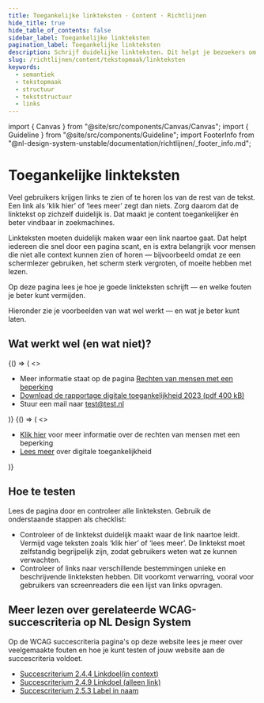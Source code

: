```yaml
---
title: Toegankelijke linkteksten · Content · Richtlijnen
hide_title: true
hide_table_of_contents: false
sidebar_label: Toegankelijke linkteksten
pagination_label: Toegankelijke linkteksten
description: Schrijf duidelijke linkteksten. Dit helpt je bezoekers om het doel van de link te begrijpen.
slug: /richtlijnen/content/tekstopmaak/linkteksten
keywords:
  - semantiek
  - tekstopmaak
  - structuur
  - tekststructuur
  - links
---
```


<!-- @license CC0-1.0 -->

import { Canvas } from "@site/src/components/Canvas/Canvas";
import { Guideline } from "@site/src/components/Guideline";
import FooterInfo from "@nl-design-system-unstable/documentation/richtlijnen/\_footer_info.md";

# Toegankelijke linkteksten

Veel gebruikers krijgen links te zien of te horen los van de rest van de tekst. Een link als ‘klik hier’ of ‘lees meer’ zegt dan niets. Zorg daarom dat de linktekst op zichzelf duidelijk is. Dat maakt je content toegankelijker én beter vindbaar in zoekmachines.

Linkteksten moeten duidelijk maken waar een link naartoe gaat. Dat helpt iedereen die snel door een pagina scant, en is extra belangrijk voor mensen die niet alle context kunnen zien of horen — bijvoorbeeld omdat ze een schermlezer gebruiken, het scherm sterk vergroten, of moeite hebben met lezen.

Op deze pagina lees je hoe je goede linkteksten schrijft — en welke fouten je beter kunt vermijden.

Hieronder zie je voorbeelden van wat wel werkt — en wat je beter kunt laten.

## Wat werkt wel (en wat niet)?

<Guideline appearance="do" title="Schrijf goede toegankelijke linkteksten waaruit blijkt wat er gebeurt als je erop klikt.">
  <Canvas language="html">
    {() => (
      <>
          <ul>
            <li>Meer informatie staat op de pagina <a href="https://kennisbank.digitoegankelijk.nl/toegankelijke-linkteksten/#dit-is-een-voorbeeld-link">Rechten van mensen met een beperking</a></li>
            <li><a href="https://kennisbank.digitoegankelijk.nl/toegankelijke-linkteksten/#dit-is-een-voorbeeld-link">Download de rapportage digitale toegankelijkheid 2023 (pdf 400 kB)</a></li>
            <li>Stuur een mail naar <a href="https://kennisbank.digitoegankelijk.nl/toegankelijke-linkteksten/#dit-is-een-voorbeeld-link">test@test.nl</a></li>
          </ul>
      </>
    )}
  </Canvas>
</Guideline>

<Guideline appearance="dont" title="Onduidelijke linkteksten gebruiken waaruit niet blijkt wat er gebeurt als je erop klikt.">
  <Canvas language="html">
    {() => (
      <>
          <ul>
            <li><a href="https://kennisbank.digitoegankelijk.nl/toegankelijke-linkteksten/#dit-is-een-voorbeeld-link">Klik hier</a> voor meer informatie over de rechten van mensen met een beperking</li>
            <li><a href="https://kennisbank.digitoegankelijk.nl/toegankelijke-linkteksten/#dit-is-een-voorbeeld-link">Lees meer</a> over  digitale toegankelijkheid</li>
          </ul>
      </>
    )}
  </Canvas>
</Guideline>

## Hoe te testen

Lees de pagina door en controleer alle linkteksten. Gebruik de onderstaande stappen als checklist:

- Controleer of de linktekst duidelijk maakt waar de link naartoe leidt.
  Vermijd vage teksten zoals ‘klik hier’ of ‘lees meer’. De linktekst moet zelfstandig begrijpelijk zijn, zodat gebruikers weten wat ze kunnen verwachten.
- Controleer of links naar verschillende bestemmingen unieke en beschrijvende linkteksten hebben.
  Dit voorkomt verwarring, vooral voor gebruikers van screenreaders die een lijst van links opvragen.

## Meer lezen over gerelateerde WCAG-succescriteria op NL Design System

Op de WCAG succescriteria pagina's op deze website lees je meer over veelgemaakte fouten en hoe je kunt testen of jouw website aan de succescriteria voldoet.

- [Succescriterium 2.4.4 Linkdoel(in context)](/wcag/2.4.4)
- [Succescriterium 2.4.9 Linkdoel (alleen link)](/wcag/2.4.9)
- [Succescriterium 2.5.3 Label in naam](/wcag/2.5.3)

<FooterInfo />
